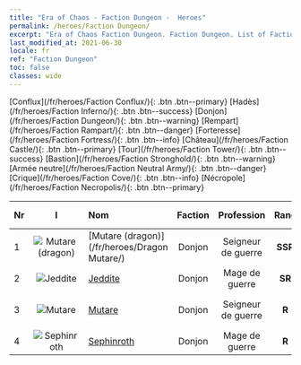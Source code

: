 ```yaml
---
title: "Era of Chaos - Faction Dungeon -  Heroes"
permalink: /heroes/Faction Dungeon/
excerpt: "Era of Chaos Faction Dungeon. Faction Dungeon. List of Faction  in Era of Chaos"
last_modified_at: 2021-06-30
locale: fr
ref: "Faction Dungeon"
toc: false
classes: wide
---
```

 [Conflux](/fr/heroes/Faction Conflux/){: .btn .btn--primary} [Hadès](/fr/heroes/Faction Inferno/){: .btn .btn--success} [Donjon](/fr/heroes/Faction Dungeon/){: .btn .btn--warning} [Rempart](/fr/heroes/Faction Rampart/){: .btn .btn--danger} [Forteresse](/fr/heroes/Faction Fortress/){: .btn .btn--info} [Château](/fr/heroes/Faction Castle/){: .btn .btn--primary} [Tour](/fr/heroes/Faction Tower/){: .btn .btn--success} [Bastion](/fr/heroes/Faction Stronghold/){: .btn .btn--warning} [Armée neutre](/fr/heroes/Faction Neutral Army/){: .btn .btn--danger} [Crique](/fr/heroes/Faction Cove/){: .btn .btn--info} [Nécropole](/fr/heroes/Faction Necropolis/){: .btn .btn--primary} 

  | Nr |  I |    Nom    |  Faction  |  Profession   |  Rang  |    Specialty     | User Rate  | 
  |:---|:--:|:-----------|:-------:|:-------------:|:------:|:-----------------|:----:|
  | 1 | ![Mutare (dragon)](/images/h/h_MutareDrake.jpg) | [Mutare (dragon)](/fr/heroes/Dragon Mutare/) | Donjon | Seigneur de guerre | **SSR** |  Éveil du Dragon | SSR |
  | 2 | ![Jeddite](/images/h/h_Jeddite.jpg) | [Jeddite](/fr/heroes/Jeddite/) | Donjon | Mage de guerre | **SR** |  Cycle de la vie | SR |
  | 3 | ![Mutare](/images/h/h_Mutare.jpg) | [Mutare](/fr/heroes/Mutare/) | Donjon | Seigneur de guerre | **R** |  Torrent du Donjon | R |
  | 4 | ![Sephinroth](/images/h/h_Sephinroth.jpg) | [Sephinroth](/fr/heroes/Sephinroth/) | Donjon | Mage de guerre | **R** |  Regard de cristal | R |

